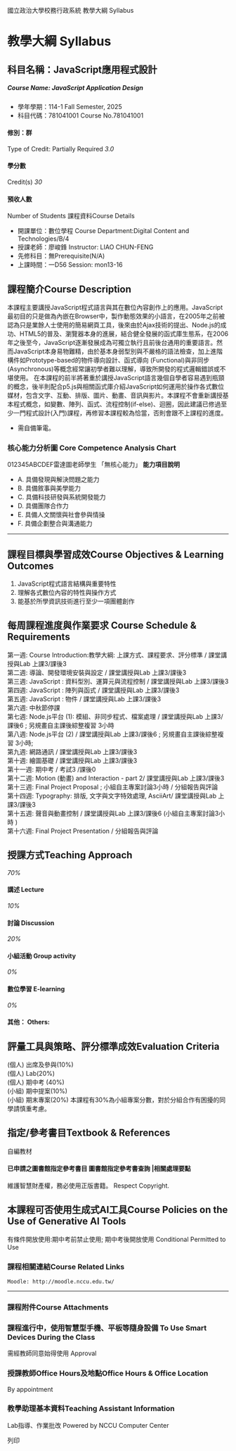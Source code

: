 國立政治大學校務行政系統 教學大綱 Syllabus
# 教學大綱 Syllabus
##  科目名稱：JavaScript應用程式設計
#####  Course Name: JavaScript Application Design
  * 學年學期：114-1 Fall Semester, 2025 
  * 科目代碼：781041001 Course No.781041001


#### 修別：群
Type of Credit: Partially Required 
_3.0_
#### 學分數
Credit(s)
_30_
#### 預收人數
Number of Students
課程資料Course Details
  * 開課單位：數位學程 Course Department:Digital Content and Technologies/B/4 
  * 授課老師：廖峻鋒 Instructor: LIAO CHUN-FENG 
  * 先修科目：無Prerequisite(N/A)
  * 上課時間：一D56 Session: mon13-16


##  課程簡介Course Description
本課程主要講授JavaScript程式語言與其在數位內容創作上的應用。JavaScript最初目的只是做為內嵌在Browser中，製作動態效果的小語言，在2005年之前被認為只是業餘人士使用的簡易網頁工具，後來由於Ajax技術的提出、Node.js的成功、HTML5的普及、瀏覽器本身的進展，結合健全發展的函式庫生態系，在2006年之後至今，JavaScript逐漸發展成為可獨立執行且前後台通用的重要語言。然而JavaScript本身易物難精，由於基本身弱型別與不嚴格的語法檢查，加上進階構件如Prototype-based的物件導向設計、函式導向 (Functional)與非同步 (Asynchronous)等概念經常讓初學者難以理解，導致所開發的程式邏輯錯誤或不堪使用。
在本課程的前半將著重於講授JavaScript語言幾個自學者容易遇到瓶頸的概念，後半則配合p5.js與相關函式庫介紹JavaScript如何運用於操作各式數位媒材，包含文字、互動、排版、圖片、動畫、音訊與影片。本課程不會重新講授基本程式概念，如變數、陣列、函式、流程控制(if-else)、迴圈，因此建議已修過至少一門程式設計(入門)課程，再修習本課程較為恰當，否則會跟不上課程的進度。
* 需自備筆電。
###  核心能力分析圖 Core Competence Analysis Chart
012345ABCDEF雷達圖老師學生
「無核心能力」 
**能力項目說明**
  * A. 具備發現與解決問題之能力
  * B. 具備敘事與美學能力
  * C. 具備科技研發與系統開發能力
  * D. 具備團隊合作力
  * E. 具備人文關懷與社會參與情操
  * F. 具備企劃整合與溝通能力


* * *
##  課程目標與學習成效Course Objectives & Learning Outcomes 
1. JavaScript程式語言結構與重要特性  
2. 理解各式數位內容的特性與操作方式  
3. 能基於所學資訊技術進行至少一項團體創作
##  每周課程進度與作業要求 Course Schedule & Requirements
第一週: Course Introduction:教學大綱: 上課方式、課程要求、評分標準 / 課堂講授與Lab 上課3/課後3   
第二週: 導論、開發環境安裝與設定 / 課堂講授與Lab 上課3/課後3   
第三週: JavaScript : 資料型別、運算元與流程控制 / 課堂講授與Lab 上課3/課後3  
第四週: JavaScript : 陣列與函式 / 課堂講授與Lab 上課3/課後3   
第五週: JavaScript : 物件 / 課堂講授與Lab 上課3/課後3  
第六週: 中秋節停課  
第七週: Node.js平台 (1): 模組、非同步程式、檔案處理 / 課堂講授與Lab 上課3/課後6 ; 另規畫自主課後綜整複習 3小時   
第八週: Node.js平台 (2) / 課堂講授與Lab 上課3/課後6 ; 另規畫自主課後綜整複習 3小時;  
第九週: 網路通訊 / 課堂講授與Lab 上課3/課後3   
第十週: 繪圖基礎 / 課堂講授與Lab 上課3/課後3  
第十一週: 期中考 / 考試3 /課後0  
第十二週: Motion (動畫) and Interaction - part 2/ 課堂講授與Lab 上課3/課後3   
第十三週: Final Project Proposal ; 小組自主專案討論3小時 / 分組報告與評論   
第十四週: Typography: 排版, 文字與文字特效處理, AsciiArt/ 課堂講授與Lab 上課3/課後3   
第十五週: 聲音與動畫控制 / 課堂講授與Lab 上課3/課後6 (小組自主專案討論3小時 )  
第十六週: Final Project Presentation / 分組報告與評論
##  授課方式Teaching Approach
_70%_
####  講述 Lecture
_10%_
####  討論 Discussion
_20%_
####  小組活動 Group activity
_0%_
####  數位學習 E-learning
_0%_
####  其他： Others:
##  評量工具與策略、評分標準成效Evaluation Criteria
(個人) 出席及參與(10%)   
(個人) Lab(20%)   
(個人) 期中考 (40%)   
(小組) 期中提案(10%)   
(小組) 期末專案(20%)
本課程有30%為小組專案分數，對於分組合作有困擾的同學請慎重考慮。
##  指定/參考書目Textbook & References
自編教材
####  已申請之圖書館指定參考書目  圖書館指定參考書查詢 |相關處理要點
維護智慧財產權，務必使用正版書籍。 Respect Copyright.
##  本課程可否使用生成式AI工具Course Policies on the Use of Generative AI Tools
有條件開放使用:期中考前禁止使用; 期中考後開放使用 Conditional Permitted to Use 
###  課程相關連結Course Related Links
```
Moodle: http://moodle.nccu.edu.tw/

```

* * *
###  課程附件Course Attachments
###  課程進行中，使用智慧型手機、平板等隨身設備 To Use Smart Devices During the Class
需經教師同意始得使用  Approval
###  授課教師Office Hours及地點Office Hours & Office Location
By appointment
###  教學助理基本資料Teaching Assistant Information
Lab指導、作業批改
Powered by NCCU Computer Center
  
列印
